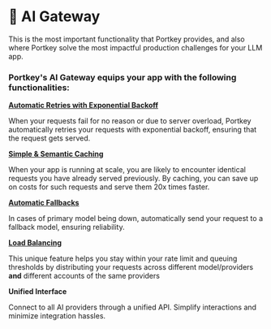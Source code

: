 # 🚪 AI Gateway

This is the most important functionality that Portkey provides, and also where Portkey solve the most impactful production challenges for your LLM app.

### Portkey's AI Gateway equips your app with the following functionalities:

[**Automatic Retries with Exponential Backoff**](automatic-retries.md)

When your requests fail for no reason or due to server overload, Portkey automatically retries your requests with exponential backoff, ensuring that the request gets served.

[**Simple & Semantic Caching**](request-caching.md)

When your app is running at scale, you are likely to encounter identical requests you have already served previously. By caching, you can save up on costs for such requests and serve them 20x times faster.&#x20;

[**Automatic Fallbacks**](fallbacks-on-llms.md)

In cases of primary model being down, automatically send your request to a fallback model, ensuring reliability.

[**Load Balancing**](load-balancing.md)

This unique feature helps you stay within your rate limit and queuing thresholds by distributing your requests across different model/providers **and** different accounts of the same providers

**Unified Interface**

Connect to all AI providers through a unified API. Simplify interactions and minimize integration hassles.
